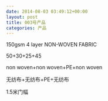```yaml
---
date: 2014-08-03 03:49:12+00:00
layout: post
title: 003号产品
categories: 产品
---
```



150gsm 4 layer NON-WOVEN FABRIC

50+30+25+45

non woven+non woven+PE+non woven

无纺布+无纺布+PE+无纺布

1.5米门幅
